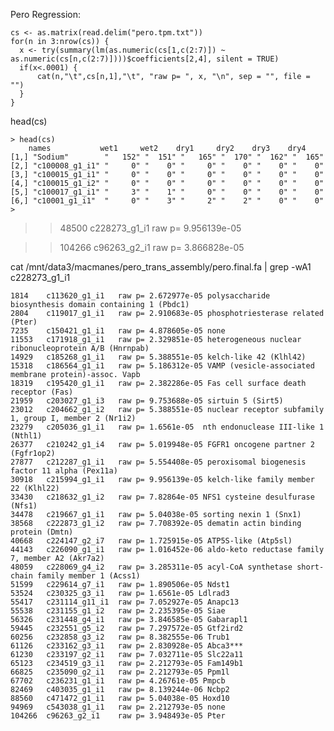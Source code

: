 Pero Regression:


	cs <- as.matrix(read.delim("pero.tpm.txt"))
	for(n in 3:nrow(cs)) {
   	  x <- try(summary(lm(as.numeric(cs[1,c(2:7)]) ~ as.numeric(cs[n,c(2:7)])))$coefficients[2,4], silent = TRUE)
   	  if(x<.0001) {
   	      cat(n,"\t",cs[n,1],"\t", "raw p= ", x, "\n", sep = "", file = "")
   	  }
 	}


head(cs)



    > head(cs)
        names           wet1     wet2    dry1     dry2    dry3    dry4   
    [1,] "Sodium"        "   152" "  151" "   165" "  170" "  162" "  165"
    [2,] "c100008_g1_i1" "     0" "    0" "     0" "    0" "    0" "    0"
    [3,] "c100015_g1_i1" "     0" "    0" "     0" "    0" "    0" "    0"
    [4,] "c100015_g1_i2" "     0" "    0" "     0" "    0" "    0" "    0"
    [5,] "c100017_g1_i1" "     3" "    1" "     0" "    0" "    0" "    0"
    [6,] "c10001_g1_i1"  "     0" "    3" "     2" "    2" "    0" "    0"
    >


>>48500	c228273_g1_i1	raw p= 9.956139e-05

>>104266	c96263_g2_i1	raw p= 3.866828e-05


cat /mnt/data3/macmanes/pero_trans_assembly/pero.final.fa | grep -wA1 c228273_g1_i1

	
    1814	c113620_g1_i1	raw p= 2.672977e-05 polysaccharide biosynthesis domain containing 1 (Pbdc1)
    2804	c119017_g1_i1	raw p= 2.910683e-05 phosphotriesterase related (Pter)
    7235	c150421_g1_i1	raw p= 4.878605e-05	none
    11553	c171918_g1_i1	raw p= 2.329851e-05	heterogeneous nuclear ribonucleoprotein A/B (Hnrnpab)
    14929	c185268_g1_i1	raw p= 5.388551e-05 kelch-like 42 (Klhl42)
    15318	c186564_g1_i1	raw p= 5.186312e-05	VAMP (vesicle-associated membrane protein)-assoc. Vapb
    18319	c195420_g1_i1	raw p= 2.382286e-05 Fas cell surface death receptor (Fas)
    21959	c203027_g1_i3	raw p= 9.753688e-05 sirtuin 5 (Sirt5)
    23012	c204662_g1_i2	raw p= 5.388551e-05 nuclear receptor subfamily 1, group I, member 2 (Nr1i2)
    23279	c205036_g1_i1	raw p= 1.6561e-05  nth endonuclease III-like 1 (Nthl1)
    26377	c210242_g1_i4	raw p= 5.019948e-05 FGFR1 oncogene partner 2 (Fgfr1op2)
    27877	c212287_g1_i1	raw p= 5.554408e-05 peroxisomal biogenesis factor 11 alpha (Pex11a)
    30918	c215994_g1_i1	raw p= 9.956139e-05 kelch-like family member 22 (Klhl22)
    33430	c218632_g1_i2	raw p= 7.82864e-05 NFS1 cysteine desulfurase (Nfs1)
    34478	c219667_g1_i1	raw p= 5.04038e-05 sorting nexin 1 (Snx1)
    38568	c222873_g1_i2	raw p= 7.708392e-05 dematin actin binding protein (Dmtn)
    40668	c224147_g2_i7	raw p= 1.725915e-05 ATP5S-like (Atp5sl)
    44143	c226090_g1_i1	raw p= 1.016452e-06 aldo-keto reductase family 7, member A2 (Akr7a2)
    48059	c228069_g4_i2	raw p= 3.285311e-05 acyl-CoA synthetase short-chain family member 1 (Acss1)
    51599	c229614_g7_i1	raw p= 1.890506e-05 Ndst1
    53524	c230325_g3_i1	raw p= 1.6561e-05 Ldlrad3
    55417	c231114_g11_i1	raw p= 7.052927e-05 Anapc13
    55538	c231155_g1_i2	raw p= 2.235395e-05 Siae
    56326	c231448_g4_i1	raw p= 3.846585e-05 Gabarapl1
    59445	c232551_g5_i2	raw p= 7.297572e-05 Gtf2ird2
    60256	c232858_g3_i2	raw p= 8.382555e-06 Trub1
    61126	c233162_g3_i1	raw p= 2.830928e-05	Abca3***
    61230	c233197_g2_i1	raw p= 7.032711e-05 Slc22a11
    65123	c234519_g3_i1	raw p= 2.212793e-05 Fam149b1
    66825	c235090_g2_i1	raw p= 2.212793e-05 Ppm1l
    67702	c236231_g1_i1	raw p= 4.26761e-05 Pmpcb
    82469	c403035_g1_i1	raw p= 8.139244e-06 Ncbp2
	88560	c471472_g1_i1	raw p= 5.04038e-05 Hoxd10
	94969	c543038_g1_i1	raw p= 2.212793e-05 none
	104266	c96263_g2_i1	raw p= 3.948493e-05 Pter